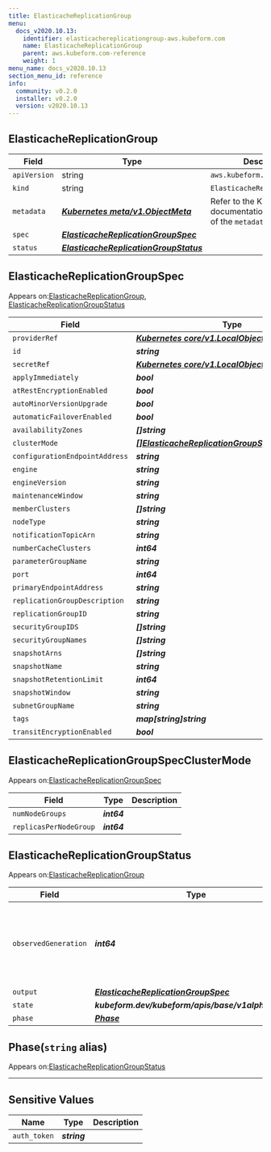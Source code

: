 ```yaml
---
title: ElasticacheReplicationGroup
menu:
  docs_v2020.10.13:
    identifier: elasticachereplicationgroup-aws.kubeform.com
    name: ElasticacheReplicationGroup
    parent: aws.kubeform.com-reference
    weight: 1
menu_name: docs_v2020.10.13
section_menu_id: reference
info:
  community: v0.2.0
  installer: v0.2.0
  version: v2020.10.13
---
```


## ElasticacheReplicationGroup
| Field | Type | Description |
| ------ | ----- | ----------- |
| `apiVersion` | string | `aws.kubeform.com/v1alpha1` |
|    `kind` | string | `ElasticacheReplicationGroup` |
| `metadata` | ***[Kubernetes meta/v1.ObjectMeta](https://kubernetes.io/docs/reference/generated/kubernetes-api/v1.13/#objectmeta-v1-meta)***|Refer to the Kubernetes API documentation for the fields of the `metadata` field.|
| `spec` | ***[ElasticacheReplicationGroupSpec](#elasticachereplicationgroupspec)***||
| `status` | ***[ElasticacheReplicationGroupStatus](#elasticachereplicationgroupstatus)***||
## ElasticacheReplicationGroupSpec

Appears on:[ElasticacheReplicationGroup](#elasticachereplicationgroup), [ElasticacheReplicationGroupStatus](#elasticachereplicationgroupstatus)

| Field | Type | Description |
| ------ | ----- | ----------- |
| `providerRef` | ***[Kubernetes core/v1.LocalObjectReference](https://kubernetes.io/docs/reference/generated/kubernetes-api/v1.13/#localobjectreference-v1-core)***||
| `id` | ***string***||
| `secretRef` | ***[Kubernetes core/v1.LocalObjectReference](https://kubernetes.io/docs/reference/generated/kubernetes-api/v1.13/#localobjectreference-v1-core)***||
| `applyImmediately` | ***bool***| ***(Optional)*** |
| `atRestEncryptionEnabled` | ***bool***| ***(Optional)*** |
| `autoMinorVersionUpgrade` | ***bool***| ***(Optional)*** |
| `automaticFailoverEnabled` | ***bool***| ***(Optional)*** |
| `availabilityZones` | ***[]string***| ***(Optional)*** |
| `clusterMode` | ***[[]ElasticacheReplicationGroupSpecClusterMode](#elasticachereplicationgroupspecclustermode)***| ***(Optional)*** |
| `configurationEndpointAddress` | ***string***| ***(Optional)*** |
| `engine` | ***string***| ***(Optional)*** |
| `engineVersion` | ***string***| ***(Optional)*** |
| `maintenanceWindow` | ***string***| ***(Optional)*** |
| `memberClusters` | ***[]string***| ***(Optional)*** |
| `nodeType` | ***string***| ***(Optional)*** |
| `notificationTopicArn` | ***string***| ***(Optional)*** |
| `numberCacheClusters` | ***int64***| ***(Optional)*** |
| `parameterGroupName` | ***string***| ***(Optional)*** |
| `port` | ***int64***| ***(Optional)*** |
| `primaryEndpointAddress` | ***string***| ***(Optional)*** |
| `replicationGroupDescription` | ***string***||
| `replicationGroupID` | ***string***||
| `securityGroupIDS` | ***[]string***| ***(Optional)*** |
| `securityGroupNames` | ***[]string***| ***(Optional)*** |
| `snapshotArns` | ***[]string***| ***(Optional)*** |
| `snapshotName` | ***string***| ***(Optional)*** |
| `snapshotRetentionLimit` | ***int64***| ***(Optional)*** |
| `snapshotWindow` | ***string***| ***(Optional)*** |
| `subnetGroupName` | ***string***| ***(Optional)*** |
| `tags` | ***map[string]string***| ***(Optional)*** |
| `transitEncryptionEnabled` | ***bool***| ***(Optional)*** |
## ElasticacheReplicationGroupSpecClusterMode

Appears on:[ElasticacheReplicationGroupSpec](#elasticachereplicationgroupspec)

| Field | Type | Description |
| ------ | ----- | ----------- |
| `numNodeGroups` | ***int64***||
| `replicasPerNodeGroup` | ***int64***||
## ElasticacheReplicationGroupStatus

Appears on:[ElasticacheReplicationGroup](#elasticachereplicationgroup)

| Field | Type | Description |
| ------ | ----- | ----------- |
| `observedGeneration` | ***int64***| ***(Optional)*** Resource generation, which is updated on mutation by the API Server.|
| `output` | ***[ElasticacheReplicationGroupSpec](#elasticachereplicationgroupspec)***| ***(Optional)*** |
| `state` | ***kubeform.dev/kubeform/apis/base/v1alpha1.State***| ***(Optional)*** |
| `phase` | ***[Phase](#phase)***| ***(Optional)*** |
## Phase(`string` alias)

Appears on:[ElasticacheReplicationGroupStatus](#elasticachereplicationgroupstatus)

---
## Sensitive Values
| Name | Type | Description |
|------|------|-------------|
| `auth_token` | ***string*** ||
